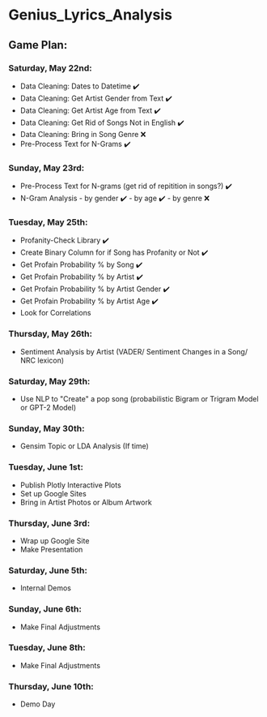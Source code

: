 # Genius_Lyrics_Analysis

## Game Plan:
### Saturday, May 22nd:
  - Data Cleaning: Dates to Datetime :heavy_check_mark:
  - Data Cleaning: Get Artist Gender from Text :heavy_check_mark:
  - Data Cleaning: Get Artist Age from Text :heavy_check_mark:
  - Data Cleaning: Get Rid of Songs Not in English :heavy_check_mark:
  - Data Cleaning: Bring in Song Genre ❌
  - Pre-Process Text for N-Grams :heavy_check_mark:
 
### Sunday, May 23rd:
  - Pre-Process Text for N-grams (get rid of repitition in songs?) :heavy_check_mark:
  - N-Gram Analysis
        - by gender :heavy_check_mark: - by age :heavy_check_mark: - by genre ❌
  
### Tuesday, May 25th:
  - Profanity-Check Library :heavy_check_mark:
  - Create Binary Column for if Song has Profanity or Not :heavy_check_mark:
  - Get Profain Probability % by Song :heavy_check_mark:
  - Get Profain Probability % by Artist :heavy_check_mark:
  - Get Profain Probability % by Artist Gender :heavy_check_mark:
  - Get Profain Probability % by Artist Age :heavy_check_mark:
  - Look for Correlations
  
### Thursday, May 26th:
  - Sentiment Analysis by Artist (VADER/ Sentiment Changes in a Song/ NRC lexicon)

### Saturday, May 29th:
  - Use NLP to "Create" a pop song (probabilistic Bigram or Trigram Model or GPT-2 Model)
 
### Sunday, May 30th:
  - Gensim Topic or LDA Analysis (If time)
  
### Tuesday, June 1st:
  - Publish Plotly Interactive Plots
  - Set up Google Sites
  - Bring in Artist Photos or Album Artwork
  
### Thursday, June 3rd:
  - Wrap up Google Site 
  - Make Presentation
  
### Saturday, June 5th: 
  - Internal Demos
  
### Sunday, June 6th: 
  - Make Final Adjustments
  
### Tuesday, June 8th: 
  - Make Final Adjustments
  
### Thursday, June 10th: 
  - Demo Day
